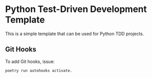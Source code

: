 # Python Test-Driven Development Template

This is a simple template that can be used for Python TDD projects.

## Git Hooks

To add Git hooks, issue:

```sh
poetry run autohooks activate.
```
